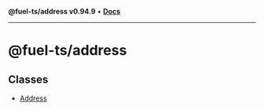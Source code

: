 **@fuel-ts/address v0.94.9** • [**Docs**](index.md)

***

# @fuel-ts/address

## Classes

- [Address](./Address.md)

